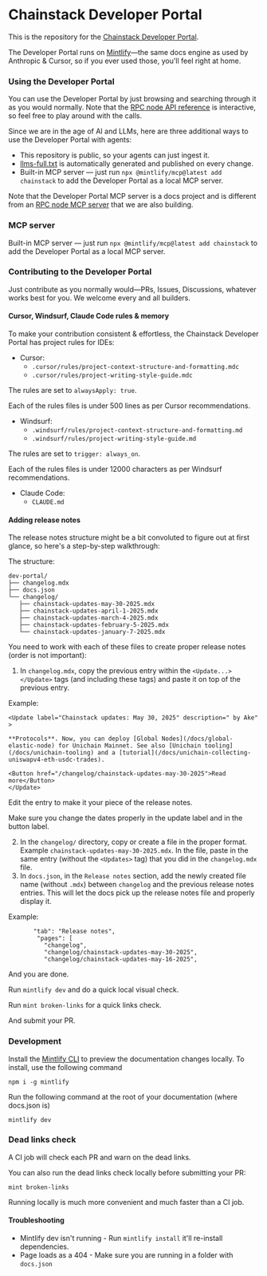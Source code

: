 # Chainstack Developer Portal

This is the repository for the [Chainstack Developer Portal](https://docs.chainstack.com/).

The Developer Portal runs on [Mintlify](https://mintlify.com/)—the same docs engine as used by Anthropic & Cursor, so if you ever used those, you'll feel right at home.

### Using the Developer Portal

You can use the Developer Portal by just browsing and searching through it as you would normally. Note that the [RPC node API reference](https://docs.chainstack.com/reference/) is interactive, so feel free to play around with the calls.

Since we are in the age of AI and LLMs, here are three additional ways to use the Developer Portal with agents:

* This repository is public, so your agents can just ingest it.
* [llms-full.txt](https://docs.chainstack.com/llms-full.txt) is automatically generated and published on every change.
* Built-in MCP server — just run `npx @mintlify/mcp@latest add chainstack` to add the Developer Portal as a local MCP server.

Note that the Developer Portal MCP server is a docs project and is different from an [RPC node MCP server](https://ideas.chainstack.com/p/mcp-server) that we are also building.

### MCP server

Built-in MCP server — just run `npx @mintlify/mcp@latest add chainstack` to add the Developer Portal as a local MCP server.

### Contributing to the Developer Portal

Just contribute as you normally would—PRs, Issues, Discussions, whatever works best for you. We welcome every and all builders.

#### Cursor, Windsurf, Claude Code rules & memory

To make your contribution consistent & effortless, the Chainstack Developer Portal has project rules for IDEs:

* Cursor:
   * `.cursor/rules/project-context-structure-and-formatting.mdc`
   * `.cursor/rules/project-writing-style-guide.mdc`

The rules are set to `alwaysApply: true`.

Each of the rules files is under 500 lines as per Cursor recommendations.

* Windsurf:
   * `.windsurf/rules/project-context-structure-and-formatting.md`
   * `.windsurf/rules/project-writing-style-guide.md`

The rules are set to `trigger: always_on`.

Each of the rules files is under 12000 characters as per Windsurf recommendations.

* Claude Code:
   * `CLAUDE.md`

#### Adding release notes

The release notes structure might be a bit convoluted to figure out at first glance, so here's a step-by-step walkthrough:

The structure:

```
dev-portal/
├── changelog.mdx
├── docs.json
└── changelog/
   ├── chainstack-updates-may-30-2025.mdx
   ├── chainstack-updates-april-1-2025.mdx
   ├── chainstack-updates-march-4-2025.mdx
   ├── chainstack-updates-february-5-2025.mdx
   └── chainstack-updates-january-7-2025.mdx
```

You need to work with each of these files to create proper release notes (order is not important):

1. In `changelog.mdx`, copy the previous entry within the `<Update...> </Update>` tags (and including these tags) and paste it on top of the previous entry.

Example:

```
<Update label="Chainstack updates: May 30, 2025" description=" by Ake" >

**Protocols**. Now, you can deploy [Global Nodes](/docs/global-elastic-node) for Unichain Mainnet. See also [Unichain tooling](/docs/unichain-tooling) and a [tutorial](/docs/unichain-collecting-uniswapv4-eth-usdc-trades).

<Button href="/changelog/chainstack-updates-may-30-2025">Read more</Button>
</Update>
```

Edit the entry to make it your piece of the release notes.

Make sure you change the dates properly in the update label and in the button label.

2. In the `changelog/` directory, copy or create a file in the proper format. Example `chainstack-updates-may-30-2025.mdx`. In the file, paste in the same entry (without the `<Updates>` tag) that you did in the `changelog.mdx` file.
3. In `docs.json`, in the `Release notes` section, add the newly created file name (without `.mdx`) between `changelog` and the previous release notes entries. This will let the docs pick up the release notes file and properly display it.

Example:
```
       "tab": "Release notes",
        "pages": [
          "changelog",
          "changelog/chainstack-updates-may-30-2025",
          "changelog/chainstack-updates-may-16-2025",
```

And you are done.

Run `mintlify dev` and do a quick local visual check.

Run `mint broken-links` for a quick links check.

And submit your PR.

### Development

Install the [Mintlify CLI](https://www.npmjs.com/package/mintlify) to preview the documentation changes locally. To install, use the following command

```
npm i -g mintlify
```

Run the following command at the root of your documentation (where docs.json is)

```
mintlify dev
```

### Dead links check

A CI job will check each PR and warn on the dead links.

You can also run the dead links check locally before submitting your PR:

```
mint broken-links
```

Running locally is much more convenient and much faster than a CI job.

#### Troubleshooting

- Mintlify dev isn't running - Run `mintlify install` it'll re-install dependencies.
- Page loads as a 404 - Make sure you are running in a folder with `docs.json`
